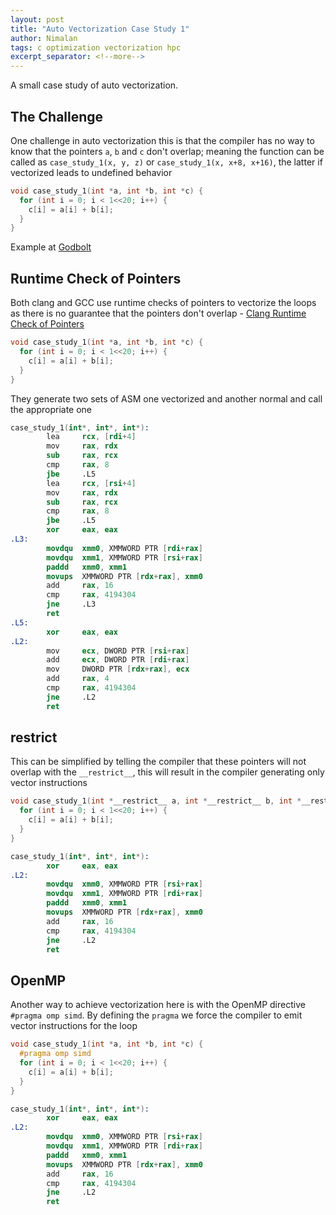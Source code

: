 ```yaml
---
layout: post
title: "Auto Vectorization Case Study 1"
author: Nimalan
tags: c optimization vectorization hpc
excerpt_separator: <!--more-->
---
```


A small case study of auto vectorization.

## The Challenge

One challenge in auto vectorization this is that the compiler has no way to know that the pointers `a`, `b` and `c` don't overlap; meaning the function can be called as `case_study_1(x, y, z)` or `case_study_1(x, x+8, x+16)`, the latter if vectorized leads to undefined behavior

```cpp
void case_study_1(int *a, int *b, int *c) {
  for (int i = 0; i < 1<<20; i++) {
    c[i] = a[i] + b[i];
  }
}
```

Example at [Godbolt](https://godbolt.org/z/b6qP8hasr)

<!--more-->

## Runtime Check of Pointers

Both clang and GCC use runtime checks of pointers to vectorize the loops as there is no guarantee that the pointers don't overlap - [Clang Runtime Check of Pointers](https://llvm.org/docs/Vectorizers.html#runtime-checks-of-pointers)

```cpp
void case_study_1(int *a, int *b, int *c) {
  for (int i = 0; i < 1<<20; i++) {
    c[i] = a[i] + b[i];
  }
}
```

They generate two sets of ASM one vectorized and another normal and call the appropriate one

```s
case_study_1(int*, int*, int*):
        lea     rcx, [rdi+4]
        mov     rax, rdx
        sub     rax, rcx
        cmp     rax, 8
        jbe     .L5
        lea     rcx, [rsi+4]
        mov     rax, rdx
        sub     rax, rcx
        cmp     rax, 8
        jbe     .L5
        xor     eax, eax
.L3:
        movdqu  xmm0, XMMWORD PTR [rdi+rax]
        movdqu  xmm1, XMMWORD PTR [rsi+rax]
        paddd   xmm0, xmm1
        movups  XMMWORD PTR [rdx+rax], xmm0
        add     rax, 16
        cmp     rax, 4194304
        jne     .L3
        ret
.L5:
        xor     eax, eax
.L2:
        mov     ecx, DWORD PTR [rsi+rax]
        add     ecx, DWORD PTR [rdi+rax]
        mov     DWORD PTR [rdx+rax], ecx
        add     rax, 4
        cmp     rax, 4194304
        jne     .L2
        ret
```

## __restrict__

This can be simplified by telling the compiler that these pointers will not overlap with the `__restrict__`, this will result in the compiler generating only vector instructions

```cpp
void case_study_1(int *__restrict__ a, int *__restrict__ b, int *__restrict__ c) {
  for (int i = 0; i < 1<<20; i++) {
    c[i] = a[i] + b[i];
  }
}
```

```s
case_study_1(int*, int*, int*):
        xor     eax, eax
.L2:
        movdqu  xmm0, XMMWORD PTR [rsi+rax]
        movdqu  xmm1, XMMWORD PTR [rdi+rax]
        paddd   xmm0, xmm1
        movups  XMMWORD PTR [rdx+rax], xmm0
        add     rax, 16
        cmp     rax, 4194304
        jne     .L2
        ret
```

## OpenMP

Another way to achieve vectorization here is with the OpenMP directive `#pragma omp simd`. By defining the `pragma` we force the compiler to emit vector instructions for the loop

```cpp
void case_study_1(int *a, int *b, int *c) {
  #pragma omp simd
  for (int i = 0; i < 1<<20; i++) {
    c[i] = a[i] + b[i];
  }
}
```

```s
case_study_1(int*, int*, int*):
        xor     eax, eax
.L2:
        movdqu  xmm0, XMMWORD PTR [rsi+rax]
        movdqu  xmm1, XMMWORD PTR [rdi+rax]
        paddd   xmm0, xmm1
        movups  XMMWORD PTR [rdx+rax], xmm0
        add     rax, 16
        cmp     rax, 4194304
        jne     .L2
        ret
```
